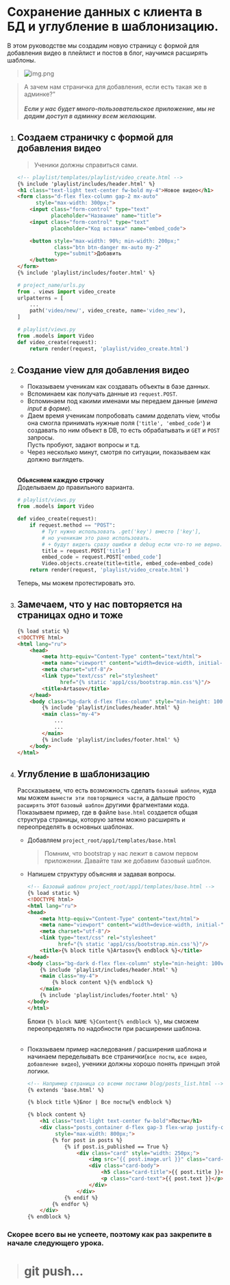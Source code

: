 # Сохранение данных с клиента в БД и углубление в шаблонизацию.
В этом руководстве мы создадим новую страницу с формой для добавления 
видео в плейлист и постов в блог, научимся расширять шаблоны.
>![img.png](imgs/result.png)

>А зачем нам страничка для добавления, если есть такая же в админке?"<br><br>
>***Если у нас будет много-пользовательское приложение, мы не дадим*** 
>***доступ в админку всем желающим.***

1. ## Создаем страничку с формой для добавления видео
   >Ученики должны справиться сами.
   ```html
   <!-- playlist/templates/playlist/video_create.html -->
   {% include 'playlist/includes/header.html' %}
   <h1 class="text-light text-center fw-bold my-4">Новое видео</h1>
   <form class="d-flex flex-column gap-2 mx-auto"
         style="max-width: 300px;">
       <input class="form-control" type="text"
              placeholder="Название" name="title">
       <input class="form-control" type="text"
              placeholder="Код вставки" name="embed_code">

       <button style="max-width: 90%; min-width: 200px;"
               class="btn btn-danger mx-auto my-2"
               type="submit">Добавить
       </button>
   </form>
   {% include 'playlist/includes/footer.html' %}
   ```
   ```python
   # project_name/urls.py
   from . views import video_create
   urlpatterns = [
       ...
       path('video/new/', video_create, name='video_new'),
   ]
   ```
   ```python
   # playlist/views.py
   from .models import Video
   def video_create(request):
       return render(request, 'playlist/video_create.html')
   ```
2. ## Создание view для добавления видео

   * Показываем ученикам как создавать объекты в базе данных.<br>
   * Вспоминаем как получать данные из `request.POST`.<br>
   * Вспоминаем под какими именами мы передаем данные (*имена input в форме*). <br>
   * Даем время ученикам попробовать самим доделать view, 
   чтобы она смогла принимать нужные поля (`'title', 'embed_code'`) 
   и создавать по ним объект в DB, то есть обрабатывать и `GET` и `POST` запросы.<br>
   Пусть пробуют, задают вопросы и т.д.<br>
   * Через несколько минут, смотря по ситуации, показываем как должно выглядеть. <br>
   <br>
   
   **Обьясняем каждую строчку** <br>
   Доделываем до правильного варианта.
   ```python
   # playlist/views.py
   from .models import Video
   
   def video_create(request):
       if request.method == "POST":
           # Тут нужно использовать .get('key') вместо ['key'], 
           # но ученикам это рано использовать.
           # + будут видеть сразу ошибки в debug если что-то не верно.
           title = request.POST['title']
           embed_code = request.POST['embed_code']
           Video.objects.create(title=title, embed_code=embed_code)
       return render(request, 'playlist/video_create.html')
   ```
   Теперь, мы можем протестировать это.


3. ## Замечаем, что у нас повторяется на страницах одно и тоже
   ```html
   {% load static %}
   <!DOCTYPE html>
   <html lang="ru">
       <head>
           <meta http-equiv="Content-Type" content="text/html">
           <meta name="viewport" content="width=device-width, initial-">
           <meta charset="utf-8"/>
           <link type="text/css" rel="stylesheet"
                 href="{% static 'app1/css/bootstrap.min.css'%}"/>
           <title>Artasov</title>
       </head>
       <body class="bg-dark d-flex flex-column" style="min-height: 100vh;">
           {% include 'playlist/includes/header.html' %}
           <main class="my-4">
               ...
               ...
           </main>
           {% include 'playlist/includes/footer.html' %}
       </body>
   </html>
   ```
4. ## Углубление в шаблонизацию
   Рассказываем, что есть возможность сделать `базовый шаблон`,
   куда мы можем `вынести эти повторящиеся части`, а дальше просто `расширять` 
   этот `базовый шаблон` другими фрагментами кода.
   Показываем пример, где в файле `base.html` создается общая 
   структура страницы, которую затем можно расширять 
   и переопределять в основных шаблонах.
   
   * Добавляем `project_root/app1/templates/base.html`
     >Помним, что bootstrap у нас лежит в самом первом приложении. 
      Давайте там же добавим базовый шаблон.
   * Напишем структуру объясняя и задавая вопросы.
     ```html
     <!-- Базовый шаблон project_root/app1/templates/base.html -->
     {% load static %}
     <!DOCTYPE html>
     <html lang="ru">
     <head>
         <meta http-equiv="Content-Type" content="text/html">
         <meta name="viewport" content="width=device-width, initial-">
         <meta charset="utf-8"/>
         <link type="text/css" rel="stylesheet"
               href="{% static 'app1/css/bootstrap.min.css'%}"/>
         <title>{% block title %}Artasov{% endblock %}</title>
     </head>
     <body class="bg-dark d-flex flex-column" style="min-height: 100vh;">
         {% include 'playlist/includes/header.html' %}
         <main class="my-4">
             {% block content %}{% endblock %}
         </main>
         {% include 'playlist/includes/footer.html' %}
     </body>
     </html>
     ```
      Блоки `{% block NAME %}Content{% endblock %}`, 
      мы сможем переопределять по надобности при расширении шаблона.<br><br>
   
   * Показываем пример наследования / расширения шаблона и начинаем переделывать
     все странички(`все посты`, `все видео`, `добавление видео`), ученики должны хорошо понять принцып этой логики.
     ```html
     <!-- Например страница со всеми постами blog/posts_list.html -->
     {% extends 'base.html' %}

     {% block title %}Блог | Все посты{% endblock %}
     
     {% block content %}
         <h1 class="text-light text-center fw-bold">Посты</h1>
         <div class="posts_container d-flex gap-3 flex-wrap justify-content-center mx-auto" 
              style="max-width: 800px;">
             {% for post in posts %}
                 {% if post.is_published == True %}
                     <div class="card" style="width: 250px;">
                         <img src="{{ post.image.url }}" class="card-img-top" alt="...">
                         <div class="card-body">
                             <h5 class="card-title">{{ post.title }}</h5>
                             <p class="card-text">{{ post.text }}</p>
                         </div>
                     </div>
                 {% endif %}
             {% endfor %}
         </div>
     {% endblock %}
     ```
### Скорее всего вы не успеете, поэтому как раз закрепите в начале следующего урока.

># git push...